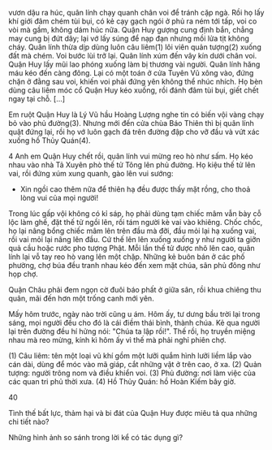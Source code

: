 vươn dậu ra húc, quân lính chạy quanh chân voi để tránh cặp ngà. Rồi họ lấy khí giới đâm chém tùi bụi, có kẻ cạy gạch ngói ở phủ ra ném tới tấp, voi co vòi mà gầm, không dám húc nữa. Quận Huy gượng cung định bắn, chẳng may cung bị đứt dây; lại vớ lấy súng để nạp đạn nhưng mồi lửa tịt không cháy. Quân lính thừa dịp dùng luôn câu liêm(1) lôi viên quản tượng(2) xuống đất mà chém. Voi bước lùi trở lại. Quân lính xúm đến vây kín dưới chân voi. Quận Huy lấy mũi lao phóng xuống làm bị thương vài người. Quân lính hăng máu kéo đến càng đông. Lại có một toán ở cửa Tuyên Vũ xông vào, đứng chặn ở đằng sau voi, khiến voi phải đứng yên không thể nhúc nhích. Họ bèn dùng câu liêm móc cổ Quận Huy kéo xuống, rồi đánh đâm tùi bụi, giết chết ngay tại chỗ. [...]

Em ruột Quận Huy là Lý Vũ hầu Hoàng Lượng nghe tin có biến vội vàng chạy bỏ vào phủ đường(3). Nhưng mới đến cửa chùa Báo Thiên thì bị quân lính quật đứng lại, rồi họ vớ luôn gạch đá trên đường đập cho vỡ đầu và vứt xác xuống hồ Thủy Quán(4).

4 Anh em Quận Huy chết rồi, quân lính vui mừng reo hò như sấm. Họ kéo nhau vào nhà Tả Xuyên phò thế tử Tông lên phủ đường. Họ kiệu thế tử lên vai, rồi đứng xúm xung quanh, gào lên vui sướng:

- Xin ngồi cao thêm nữa để thiên hạ đều được thấy mặt rồng, cho thoả lòng vui của mọi người!

Trong lúc gấp vội không có kỉ sáp, họ phải dùng tạm chiếc mâm vẫn bày cỗ lộc làm ghế, đặt thế tử ngồi lên, rồi tám người kè vai vào khiêng. Chốc chốc, họ lại nâng bổng chiếc mâm lên trên đầu mà đỡi, đầu mỏi lại hạ xuống vai, rồi vai mỏi lại nâng lên đầu. Cứ thế lên lên xuống xuống y như người ta giỡn quả cầu hoặc rước pho tượng Phật. Mỗi lần thế tử được nhô lên cao, quân lính lại vỗ tay reo hò vang lên một chặp. Những kẻ buôn bán ở các phố phường, chợ búa đều tranh nhau kéo đến xem mặt chúa, sân phủ đông như họp chợ.

Quận Châu phải đem ngọn cờ đuôi báo phất ở giữa sân, rồi khua chiêng thu quân, mãi đến hơn một trống canh mới yên.

Mấy hôm trước, ngày nào trời cũng u ám. Hôm ấy, tư dưng bầu trời lại trong sáng, mọi người đều cho đó là cái điềm thái bình, thành chúa. Kẻ qua người lại trên đường đều hí hửng nói: "Chúa ta lập rồi!". Thế rồi, họ truyền miệng nhau mà reo mừng, kính kì hôm ấy vì thế mà phải nghỉ phiên chợ.

(1) Câu liêm: tên một loại vũ khí gồm một lưỡi quắm hình lưỡi liềm lắp vào cán dài, dùng để móc vào mã giáp, cắt những vật ở trên cao, ở xa.
(2) Quản tượng: người trông nom và điều khiển voi.
(3) Phủ đường: nơi làm việc của các quan tri phủ thời xưa.
(4) Hồ Thủy Quán: hồ Hoàn Kiếm bây giờ.

40

Tình thế bất lực, thảm hại và bi đát của Quận Huy được miêu tả qua những chi tiết nào?

Những hình ảnh so sánh trong lời kể có tác dụng gì?